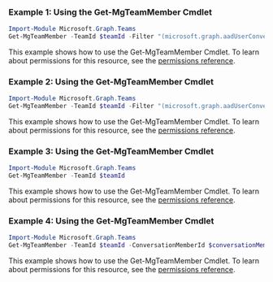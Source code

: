 ### Example 1: Using the Get-MgTeamMember Cmdlet
```powershell
Import-Module Microsoft.Graph.Teams
Get-MgTeamMember -TeamId $teamId -Filter "(microsoft.graph.aadUserConversationMember/userId eq '73761f06-2ac9-469c-9f10-279a8cc267f9')" 
```
This example shows how to use the Get-MgTeamMember Cmdlet.
To learn about permissions for this resource, see the [permissions reference](/graph/permissions-reference).
### Example 2: Using the Get-MgTeamMember Cmdlet
```powershell
Import-Module Microsoft.Graph.Teams
Get-MgTeamMember -TeamId $teamId -Filter "(microsoft.graph.aadUserConversationMember/displayName eq 'Harry Johnson' or microsoft.graph.aadUserConversationMember/email eq 'admin@M365x987948.OnMicrosoft.com')" 
```
This example shows how to use the Get-MgTeamMember Cmdlet.
To learn about permissions for this resource, see the [permissions reference](/graph/permissions-reference).
### Example 3: Using the Get-MgTeamMember Cmdlet
```powershell
Import-Module Microsoft.Graph.Teams
Get-MgTeamMember -TeamId $teamId
```
This example shows how to use the Get-MgTeamMember Cmdlet.
To learn about permissions for this resource, see the [permissions reference](/graph/permissions-reference).
### Example 4: Using the Get-MgTeamMember Cmdlet
```powershell
Import-Module Microsoft.Graph.Teams
Get-MgTeamMember -TeamId $teamId -ConversationMemberId $conversationMemberId
```
This example shows how to use the Get-MgTeamMember Cmdlet.
To learn about permissions for this resource, see the [permissions reference](/graph/permissions-reference).
